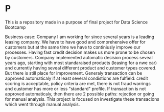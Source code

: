# P
This is a repository made in a purpose of final project for Data Science Bootcamp

Business case: Company I am working for since several years is a leading leasing company. We have to have good and comprehensive offer for customers but at the same time we have to continiusly improve our processes. Having fast credit decision makes us more prone to be chosen by customers. Company implemented automatic desision process seveal years ago, starting with most standaraised products (leasing for a nwe car) and currently having seveal different product and customer types covered. But there is still place for improvement. Generaly transaction can be approved automaticaly if at least several condistions are fulfield: credit scoring is acceptable, policy criteria are met, there is not fraud warrings and customer has more or less "standard" profile. If transaction is not approved automaticaly, then there are 2 possible paths: rejection or going for manual analysis. This project is focused on investigate these transacions which went through manual analysis.
